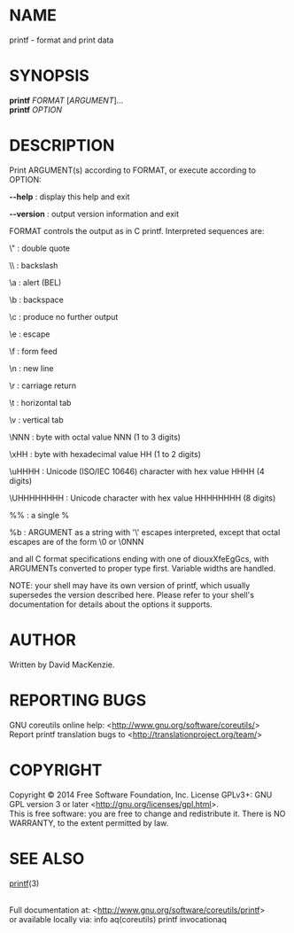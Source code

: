 NAME
====

printf - format and print data

SYNOPSIS
========

**printf** *FORMAT* [*ARGUMENT*]...\
 **printf** *OPTION*

DESCRIPTION
===========

Print ARGUMENT(s) according to FORMAT, or execute according to OPTION:

**--help**
:   display this help and exit

**--version**
:   output version information and exit

FORMAT controls the output as in C printf. Interpreted sequences are:

\\"
:   double quote

\\\\
:   backslash

\\a
:   alert (BEL)

\\b
:   backspace

\\c
:   produce no further output

\\e
:   escape

\\f
:   form feed

\\n
:   new line

\\r
:   carriage return

\\t
:   horizontal tab

\\v
:   vertical tab

\\NNN
:   byte with octal value NNN (1 to 3 digits)

\\xHH
:   byte with hexadecimal value HH (1 to 2 digits)

\\uHHHH
:   Unicode (ISO/IEC 10646) character with hex value HHHH (4 digits)

\\UHHHHHHHH
:   Unicode character with hex value HHHHHHHH (8 digits)

%%
:   a single %

%b
:   ARGUMENT as a string with '\\' escapes interpreted, except that octal escapes are of the form \\0 or \\0NNN

and all C format specifications ending with one of diouxXfeEgGcs, with ARGUMENTs converted to proper type first. Variable widths are handled.

NOTE: your shell may have its own version of printf, which usually supersedes the version described here. Please refer to your shell's documentation for details about the options it supports.

AUTHOR
======

Written by David MacKenzie.

REPORTING BUGS
==============

GNU coreutils online help: \<<http://www.gnu.org/software/coreutils/>\>\
 Report printf translation bugs to \<<http://translationproject.org/team/>\>

COPYRIGHT
=========

Copyright © 2014 Free Software Foundation, Inc. License GPLv3+: GNU GPL version 3 or later \<<http://gnu.org/licenses/gpl.html>\>.\
 This is free software: you are free to change and redistribute it. There is NO WARRANTY, to the extent permitted by law.

SEE ALSO
========

[printf](http://localhost/cgi-bin/man/man2html?3+printf)(3)

\
 Full documentation at: \<<http://www.gnu.org/software/coreutils/printf>\>\
 or available locally via: info aq(coreutils) printf invocationaq

